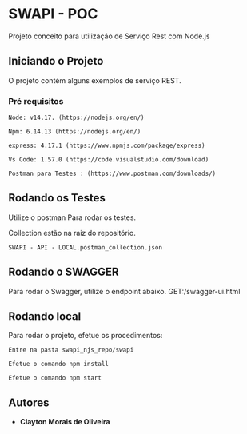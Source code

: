 # SWAPI - POC
Projeto conceito para utilizaçáo de Serviço Rest com Node.js

## Iniciando o Projeto

O projeto contém alguns exemplos de serviço REST.

### Pré requisitos

```
Node: v14.17. (https://nodejs.org/en/)

Npm: 6.14.13 (https://nodejs.org/en/)

express: 4.17.1 (https://www.npmjs.com/package/express)

Vs Code: 1.57.0 (https://code.visualstudio.com/download)

Postman para Testes : (https://www.postman.com/downloads/)

```

## Rodando os Testes

Utilize o postman Para rodar os testes.

Collection estão na raiz do repositório.

```
SWAPI - API - LOCAL.postman_collection.json
```

## Rodando o SWAGGER

 Para rodar o Swagger, utilize o endpoint abaixo.
GET:/swagger-ui.html


## Rodando local

Para rodar o projeto, efetue os procedimentos:

```
Entre na pasta swapi_njs_repo/swapi

Efetue o comando npm install

Efetue o comando npm start

```

## Autores

* **Clayton Morais de Oliveira** 
